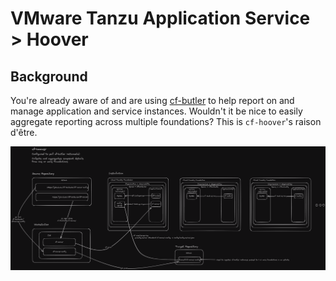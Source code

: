 # VMware Tanzu Application Service > Hoover

## Background

You're already aware of and are using [cf-butler](https://github.com/cf-toolsuite/cf-butler) to help report on and manage application and service instances.  Wouldn't it be nice to easily aggregate reporting across multiple foundations? This is `cf-hoover`'s raison d'être.

![cf-hoover diagram](cf-hoover-2024.png)